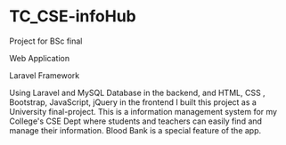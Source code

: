 # TC_CSE-infoHub
Project for BSc final 

Web Application 

Laravel Framework

Using Laravel and MySQL Database in the backend, and HTML, CSS , Bootstrap, JavaScript, jQuery in the frontend I built this project as a University final-project. 
This is a information management system for my College's CSE Dept where students and teachers can easily find and manage their information. 
Blood Bank is a special feature of the app.
